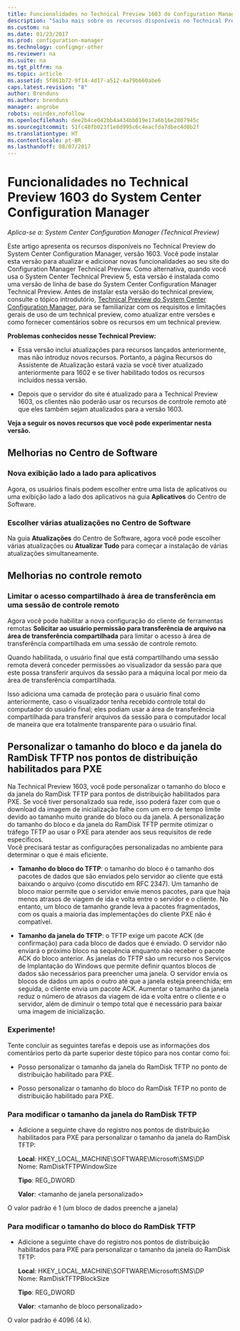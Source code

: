 ```yaml
---
title: Funcionalidades no Technical Preview 1603 do Configuration Manager
description: "Saiba mais sobre os recursos disponíveis no Technical Preview do System Center Configuration Manager, versão 1603."
ms.custom: na
ms.date: 01/23/2017
ms.prod: configuration-manager
ms.technology: configmgr-other
ms.reviewer: na
ms.suite: na
ms.tgt_pltfrm: na
ms.topic: article
ms.assetid: 5f861b72-9f14-4d17-a512-4a79b660abe6
caps.latest.revision: "8"
author: Brenduns
ms.author: brenduns
manager: angrobe
robots: noindex,nofollow
ms.openlocfilehash: dee2b4ce042bb4a434bb019e17a6b16e2807945c
ms.sourcegitcommit: 51fc48fb023f1e8d995c6c4eacfda7dbec4d0b2f
ms.translationtype: HT
ms.contentlocale: pt-BR
ms.lasthandoff: 08/07/2017
---
```

# <a name="capabilities-in-technical-preview-1603-for-system-center-configuration-manager"></a>Funcionalidades no Technical Preview 1603 do System Center Configuration Manager

*Aplica-se a: System Center Configuration Manager (Technical Preview)*

Este artigo apresenta os recursos disponíveis no Technical Preview do System Center Configuration Manager, versão 1603. Você pode instalar esta versão para atualizar e adicionar novas funcionalidades ao seu site do Configuration Manager Technical Preview. Como alternativa, quando você usa o System Center Technical Preview 5, esta versão é instalada como uma versão de linha de base do System Center Configuration Manager Technical Preview. Antes de instalar esta versão do technical preview, consulte o tópico introdutório, [Technical Preview do System Center Configuration Manager](../../core/get-started/technical-preview.md), para se familiarizar com os requisitos e limitações gerais de uso de um technical preview, como atualizar entre versões e como fornecer comentários sobre os recursos em um technical preview.  

 **Problemas conhecidos nesse Technical Preview:**  

-   Essa versão inclui atualizações para recursos lançados anteriormente, mas não introduz novos recursos. Portanto, a página Recursos do Assistente de Atualização estará vazia se você tiver atualizado anteriormente para 1602 e se tiver habilitado todos os recursos incluídos nessa versão.  

-   Depois que o servidor do site é atualizado para a Technical Preview 1603, os clientes não poderão usar os recursos de controle remoto até que eles também sejam atualizados para a versão 1603.  

 **Veja a seguir os novos recursos que você pode experimentar nesta versão.**  

##  <a name="BKMK_SC1603"></a> Melhorias no Centro de Software  

### <a name="new-tiled-view-for-apps"></a>Nova exibição lado a lado para aplicativos  
 Agora, os usuários finais podem escolher entre uma lista de aplicativos ou uma exibição lado a lado dos aplicativos na guia **Aplicativos** do Centro de Software.  

### <a name="select-multiple-updates-in-software-center"></a>Escolher várias atualizações no Centro de Software  
 Na guia **Atualizações** do Centro de Software, agora você pode escolher várias atualizações ou **Atualizar Tudo** para começar a instalação de várias atualizações simultaneamente.  

##  <a name="BKMK_RC1603"></a> Melhorias no controle remoto  

### <a name="limit-shared-clipboard-access-in-a-remote-control-session"></a>Limitar o acesso compartilhado à área de transferência em uma sessão de controle remoto  
 Agora você pode habilitar a nova configuração do cliente de ferramentas remotas **Solicitar ao usuário permissão para transferência de arquivo na área de transferência compartilhada** para limitar o acesso à área de transferência compartilhada em uma sessão de controle remoto.  

 Quando habilitada, o usuário final que está compartilhando uma sessão remota deverá conceder permissões ao visualizador da sessão para que este possa transferir arquivos da sessão para a máquina local por meio da área de transferência compartilhada.  

 Isso adiciona uma camada de proteção para o usuário final como anteriormente, caso o visualizador tenha recebido controle total do computador do usuário final; eles podiam usar a área de transferência compartilhada para transferir arquivos da sessão para o computador local de maneira que era totalmente transparente para o usuário final.  

##  <a name="BKMK_RamDiskTFTP"></a> Personalizar o tamanho do bloco e da janela do RamDisk TFTP nos pontos de distribuição habilitados para PXE  
 Na Technical Preview 1603, você pode personalizar o tamanho do bloco e da janela do RamDisk TFTP para pontos de distribuição habilitados para PXE. Se você tiver personalizado sua rede, isso poderá fazer com que o download da imagem de inicialização falhe com um erro de tempo limite devido ao tamanho muito grande do bloco ou da janela. A personalização do tamanho do bloco e da janela do RamDisk TFTP permite otimizar o tráfego TFTP ao usar o PXE para atender aos seus requisitos de rede específicos.   
Você precisará testar as configurações personalizadas no ambiente para determinar o que é mais eficiente.  

-   **Tamanho do bloco do TFTP**: o tamanho do bloco é o tamanho dos pacotes de dados que são enviados pelo servidor ao cliente que está baixando o arquivo (como discutido em RFC 2347). Um tamanho de bloco maior permite que o servidor envie menos pacotes, para que haja menos atrasos de viagem de ida e volta entre o servidor e o cliente. No entanto, um bloco de tamanho grande leva a pacotes fragmentados, com os quais a maioria das implementações do cliente PXE não é compatível.  

-   **Tamanho da janela do TFTP**: o TFTP exige um pacote ACK (de confirmação) para cada bloco de dados que é enviado. O servidor não enviará o próximo bloco na sequência enquanto não receber o pacote ACK do bloco anterior. As janelas do TFTP são um recurso nos Serviços de Implantação do Windows que permite definir quantos blocos de dados são necessários para preencher uma janela. O servidor envia os blocos de dados um após o outro até que a janela esteja preenchida; em seguida, o cliente envia um pacote ACK. Aumentar o tamanho da janela reduz o número de atrasos da viagem de ida e volta entre o cliente e o servidor, além de diminuir o tempo total que é necessário para baixar uma imagem de inicialização.  

### <a name="try-it-out"></a>Experimente!  
 Tente concluir as seguintes tarefas e depois use as informações dos comentários perto da parte superior deste tópico para nos contar como foi:  

-   Posso personalizar o tamanho da janela do RamDisk TFTP no ponto de distribuição habilitado para PXE.  

-   Posso personalizar o tamanho do bloco do RamDisk TFTP no ponto de distribuição habilitado para PXE.  

### <a name="to-modify-the-ramdisk-tftp-window-size"></a>Para modificar o tamanho da janela do RamDisk TFTP  

-   Adicione a seguinte chave do registro nos pontos de distribuição habilitados para PXE para personalizar o tamanho da janela do RamDisk TFTP:  

     **Local**: HKEY_LOCAL_MACHINE\SOFTWARE\Microsoft\SMS\DP  
    Nome: RamDiskTFTPWindowSize  

     **Tipo**: REG_DWORD  

     **Valor**: &lt;tamanho de janela personalizado\>  

 O valor padrão é 1 (um bloco de dados preenche a janela)  

### <a name="to-modify-the-ramdisk-tftp-block-size"></a>Para modificar o tamanho do bloco do RamDisk TFTP  

-   Adicione a seguinte chave do registro nos pontos de distribuição habilitados para PXE para personalizar o tamanho da janela do RamDisk TFTP:  

     **Local**: HKEY_LOCAL_MACHINE\SOFTWARE\Microsoft\SMS\DP  
    Nome: RamDiskTFTPBlockSize  

     **Tipo**: REG_DWORD  

     **Valor**: &lt;tamanho de bloco personalizado\>  

 O valor padrão é 4096 (4 k).  
